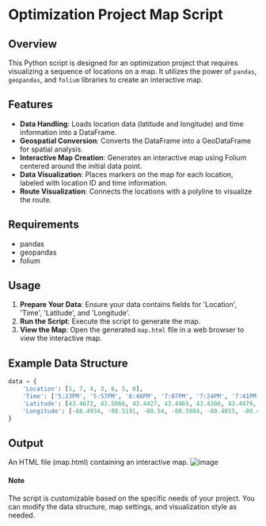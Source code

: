 # Optimization Project Map Script

## Overview
This Python script is designed for an optimization project that requires visualizing a sequence of locations on a map. It utilizes the power of `pandas`, `geopandas`, and `folium` libraries to create an interactive map.

## Features
- **Data Handling**: Loads location data (latitude and longitude) and time information into a DataFrame.
- **Geospatial Conversion**: Converts the DataFrame into a GeoDataFrame for spatial analysis.
- **Interactive Map Creation**: Generates an interactive map using Folium centered around the initial data point.
- **Data Visualization**: Places markers on the map for each location, labeled with location ID and time information.
- **Route Visualization**: Connects the locations with a polyline to visualize the route.

## Requirements
- pandas
- geopandas
- folium

## Usage
1. **Prepare Your Data**: Ensure your data contains fields for 'Location', 'Time', 'Latitude', and 'Longitude'.
2. **Run the Script**: Execute the script to generate the map.
3. **View the Map**: Open the generated `map.html` file in a web browser to view the interactive map.

## Example Data Structure
```python
data = {
    'Location': [1, 7, 4, 3, 6, 5, 8],
    'Time': ['5:23PM', '5:57PM', '6:46PM', '7:07PM', '7:24PM', '7:41PM', '8:00PM'],
    'Latitude': [43.4672, 43.5066, 43.4427, 43.4465, 43.4386, 43.4479, 43.4807],
    'Longitude': [-80.4934, -80.5191, -80.54, -80.5084, -80.4855, -80.4641, -80.5656]
}
```
## Output
An HTML file (map.html) containing an interactive map.
![image](https://github.com/agishan/MSCI331_Map_Drone_Delivery/assets/54005039/cd364e42-17ca-479f-8184-f05b39ee6ee4)

#### Note
The script is customizable based on the specific needs of your project. You can modify the data structure, map settings, and visualization style as needed.
